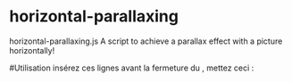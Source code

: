 # horizontal-parallaxing
horizontal-parallaxing.js A script to achieve a parallax effect with a picture horizontally!

#Utilisation
insérez ces lignes avant la fermeture du <body>, mettez ceci :

<script type="text/javascript" src="jquery.scrollVertical.js"></script>
<script type="text/javascript">
  $("l'element que vous voulez séléctionner").scrollVertical({
    urlImg: url_de_votre_image
  });
</script>
